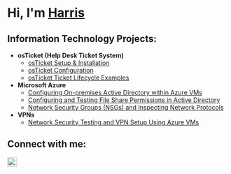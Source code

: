 <h1>Hi, I'm <a href="https://www.linkedin.com/in/harriscarson">Harris</a></h1>

<h2> Information Technology Projects:</h2>

- <b>osTicket (Help Desk Ticket System)</b>
  - [osTicket Setup & Installation](https://github.com/harriscarson1/OsTicket-Setup)
  - [osTicket Configuration](https://github.com/harriscarson1/OsTicket-Configuration)
  - [osTicket Ticket Lifecycle Examples](https://github.com/harriscarson1/OsTicket-Ticket-Lifecycle)
- <b>Microsoft Azure</b>
  - [Configuring On-premises Active Directory within Azure VMs](https://github.com/harriscarson1/Setting-Up-Active-Directory)
  - [Configuring and Testing File Share Permissions in Active Directory](https://github.com/harriscarson1/File-Permissions)
  - [Network Security Groups (NSGs) and Inspecting Network Protocols](https://github.com/harriscarson1/NSGs-and-Network-Protocols)
- <b>VPNs</b>
  - [Network Security Testing and VPN Setup Using Azure VMs](https://github.com/harriscarson1/VPNs)
<h2>Connect with me:</h2>


[<img align="left" width="22px" src="https://cdn.jsdelivr.net/npm/simple-icons@v3/icons/linkedin.svg" />][linkedin]




[linkedin]: https://linkedin.com/in/harriscarson
